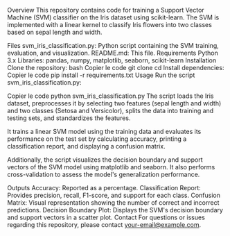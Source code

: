 Overview
This repository contains code for training a Support Vector Machine (SVM) classifier on the Iris dataset using scikit-learn. The SVM is implemented with a linear kernel to classify Iris flowers into two classes based on sepal length and width.

Files
svm_iris_classification.py: Python script containing the SVM training, evaluation, and visualization.
README.md: This file.
Requirements
Python 3.x
Libraries: pandas, numpy, matplotlib, seaborn, scikit-learn
Installation
Clone the repository:
bash
Copier le code
git clone <repository-url>
cd <repository-directory>
Install dependencies:
Copier le code
pip install -r requirements.txt
Usage
Run the script svm_iris_classification.py:

Copier le code
python svm_iris_classification.py
The script loads the Iris dataset, preprocesses it by selecting two features (sepal length and width) and two classes (Setosa and Versicolor), splits the data into training and testing sets, and standardizes the features.

It trains a linear SVM model using the training data and evaluates its performance on the test set by calculating accuracy, printing a classification report, and displaying a confusion matrix.

Additionally, the script visualizes the decision boundary and support vectors of the SVM model using matplotlib and seaborn. It also performs cross-validation to assess the model's generalization performance.

Outputs
Accuracy: Reported as a percentage.
Classification Report: Provides precision, recall, F1-score, and support for each class.
Confusion Matrix: Visual representation showing the number of correct and incorrect predictions.
Decision Boundary Plot: Displays the SVM's decision boundary and support vectors in a scatter plot.
Contact
For questions or issues regarding this repository, please contact your-email@example.com.



